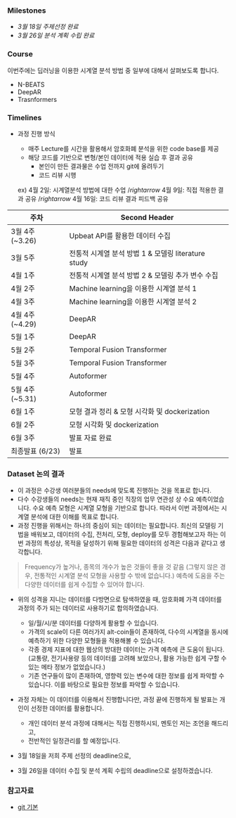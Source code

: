 ### Milestones

  - *3월 18일 주제선정 완료*
  - *3월 26일 분석 계획 수립 완료*

### Course

이번주에는 딥러닝을 이용한 시계열 분석 방법 중 일부에 대해서 살펴보도록 합니다.
  - N-BEATS
  - DeepAR
  - Trasnformers

### Timelines

* 과정 진행 방식
  - 매주 Lecture를 시간을 활용해서 암호화폐 분석을 위한 code base를 제공
  - 해당 코드를 기반으로 변형/본인 데이터에 적용 실습 후 결과 공유
    - 본인이 만든 결과물은 수업 전까지 git에 올려두기
    - 코드 리뷰 시행
  
  ex) 4월 2일: 시계열분석 방법에 대한 수업 $/rightarrow$ 4월 9일: 직접 적용한 결과 공유 $/rightarrow$  4월 16일: 코드 리뷰 결과 피드백 공유

| 주차 | Second Header |
| ------------- | ------------- |
| 3월 4주 (~3.26)  | Upbeat API를 활용한 데이터 수집  |
| 3월 5주  | 전통적 시계열 분석 방법 1 & 모델링 literature study |
| 4월 1주  | 전통적 시계열 분석 방법 2 & 모델링 추가 변수 수집 |
| 4월 2주  | Machine learning을 이용한 시계열 분석 1 |
| 4월 3주  | Machine learning을 이용한 시계열 분석 2 |
| 4월 4주 (~4.29) | DeepAR |
| 5월 1주  |  DeepAR |
| 5월 2주  | Temporal Fusion Transformer |
| 5월 3주  | Temporal Fusion Transformer |
| 5월 4주  | Autoformer |
| 5월 4주 (~5.31)  | Autoformer |
| 6월 1주  | 모형 결과 정리 & 모형 시각화 및 dockerization|
| 6월 2주  | 모형 시각화 및 dockerization |
| 6월 3주  | 발표 자료 완료 |
| 최종발표 (6/23)  | 발표 |



### Dataset 논의 결과

- 이 과정은 수강생 여러분들의 needs에 맞도록 진행하는 것을 목표로 합니다.
- 다수 수강생들의 needs는 현재 재직 중인 직장의 업무 연관성 상 수요 예측이었습니다. 수요 예측 모형은 시계열 모형을 기반으로 합니다. 따라서 이번 과정에서는 시계열 분석에 대한 이해를 목표로 합니다.
- 과정 진행을 위해서는 하나의 중심이 되는 데이터는 필요합니다. 최신의 모델링 기법을 배워보고, 데이터의 수집, 전처리, 모형, deploy를 모두 경험해보고자 하는 이번 과정의 특성상, 목적을 달성하기 위해 필요한 데이터의 성격은 다음과 같다고 생각합니다.

> Frequency가 높거나, 종목의 개수가 높은 것들이 좋을 것 같음 (그렇지 않은 경우, 전통적인 시계열 분석 모형을 사용할 수 밖에 없습니다.)
> 예측에 도움을 주는 다양한 데이터를 쉽게 수집할 수 있어야 합니다.

- 위의 성격을 지니는 데이터를 다방면으로 탐색하였을 때, 암호화폐 가격 데이터를 과정의 주가 되는 데이터로 사용하기로 합의하였습니다.
  - 일/월/시/분 데이터를 다양하게 활용할 수 있습니다.
  - 가격의 scale이 다른 여러가지 alt-coin들이 존재하여, 다수의 시계열을 동시에 예측하기 위한 다양한 모형들을 적용해볼 수 있습니다.
  - 각종 경제 지표에 대한 웹상의 방대한 데이터는 가격 예측에 큰 도움이 됩니다. (교통량, 전기사용량 등의 데이터를 고려해 보았으나, 활용 가능한 쉽게 구할 수 있는 메타 정보가 없었습니다.)
  - 기존 연구들이 많이 존재하여, 영향력 있는 변수에 대한 정보를 쉽게 파악할 수 있습니다. 이를 바탕으로 필요한 정보를 파악할 수 있습니다.
  
- 과정 자체는 이 데이터를 이용해서 진행합니다만, 과정 끝에 진행하게 될 발표는 개인이 선정한 데이터를 활용합니다.
  - 개인 데이터 분석 과정에 대해서는 직접 진행하시되, 멘토인 저는 조언을 해드리고,
  - 전반적인 일정관리를 할 예정입니다.

- 3월 18일을 저희 주제 선정의 deadline으로,
- 3월 26일을 데이터 수집 및 분석 계획 수립의 deadline으로 설정하겠습니다.


### 참고자료
- [git 기본](https://sabarada.tistory.com/75)